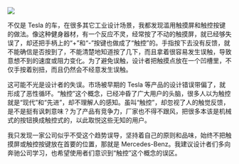 
![](https://substackcdn.com/image/fetch/w_1456,c_limit,f_auto,q_auto:good,fl_progressive:steep/https%3A%2F%2Fbucketeer-e05bbc84-baa3-437e-9518-adb32be77984.s3.amazonaws.com%2Fpublic%2Fimages%2F68c83987-7f23-4a0c-85bf-75a785e11867_1024x767.jpeg)


不仅是 Tesla 的车，在很多其它工业设计场景，我都发现滥用触摸屏和触控按键的做法。像这种健身器材，有一个反应不灵，经常按了不动的触摸屏，就已经够失误了，却还把手柄上的“+”和“-”按键也做成了“触控”的。手指按下去没有反馈，就不能确信是否按到了，不能清楚地知道按了几下，而且拿着很容易发生误触，导致意想不到的速度或阻力变化。为了避免误触，设计者把触摸点放在一个凹槽里，不仅手按着别扭，而且仍然会不经意发生误触。

这可能不光是设计者的失误。市场被早期的 Tesla 等产品的设计错误带偏了，就形成了恶性循环。“触控”这个概念，已经冲昏了广大用户的头脑，很多人以为触控就是“现代”和“先进”，却不理解人的感知。虽叫“触控”，却忽视了人的触觉反馈，是不是挺有讽刺意味？为了产品有竞争力，厂家也不得不跟风，把很多本该是机械式的按钮换成触控式的，以此取悦这些无知的用户。

我只发现一家公司似乎不受这个趋势误导，坚持着自己的原则和品味，始终不把触摸屏或触控按键放在首要的位置，那就是 Mercedes-Benz。我建议设计者们多向奔驰公司学习，也希望使用者们意识到“触控”这个概念的误区。
